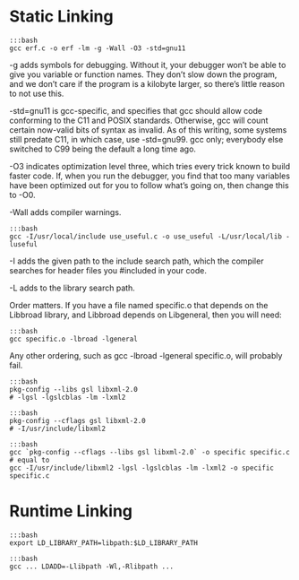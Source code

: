 # Static Linking

    :::bash    
    gcc erf.c -o erf -lm -g -Wall -O3 -std=gnu11

-g adds symbols for debugging. Without it, your debugger won’t be able to give you variable or function names. They don’t slow down the program, and we don’t care if the program is a kilobyte larger, so there’s little reason to not use this.

-std=gnu11 is gcc-specific, and specifies that gcc should allow code conforming to the C11 and POSIX standards. Otherwise, gcc will count certain now-valid bits of syntax as invalid. As of this writing, some systems still predate C11, in which case, use -std=gnu99. gcc only; everybody else switched to C99 being the default a long time ago.

-O3 indicates optimization level three, which tries every trick known to build faster code. If, when you run the debugger, you find that too many variables have been optimized out for you to follow what’s going on, then change this to -O0.

-Wall adds compiler warnings.

    :::bash   
    gcc -I/usr/local/include use_useful.c -o use_useful -L/usr/local/lib -luseful

-I adds the given path to the include search path, which the compiler searches for header files you #included in your code.

-L adds to the library search path.

Order matters. If you have a file named specific.o that depends on the Libbroad library, and Libbroad depends on Libgeneral, then you will need:

    :::bash   
    gcc specific.o -lbroad -lgeneral
Any other ordering, such as gcc -lbroad -lgeneral specific.o, will probably fail.


    :::bash   
    pkg-config --libs gsl libxml-2.0
    # -lgsl -lgslcblas -lm -lxml2

    :::bash   
    pkg-config --cflags gsl libxml-2.0
    # -I/usr/include/libxml2

    :::bash   
    gcc `pkg-config --cflags --libs gsl libxml-2.0` -o specific specific.c
    # equal to
    gcc -I/usr/include/libxml2 -lgsl -lgslcblas -lm -lxml2 -o specific specific.c


# Runtime Linking

    :::bash   
    export LD_LIBRARY_PATH=libpath:$LD_LIBRARY_PATH

    :::bash   
    gcc ... LDADD=-Llibpath -Wl,-Rlibpath ...


